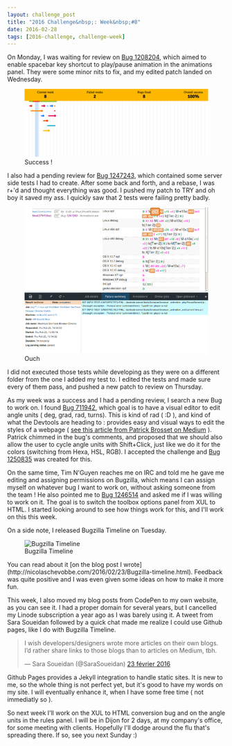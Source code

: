 ```yaml
---
layout: challenge_post
title: "2016 Challenge&nbsp;: Week&nbsp;#8"
date: 2016-02-28
tags: [2016-challenge, challenge-week]
---
```


On Monday, I was waiting for review on [Bug 1208204](https://bugzilla.mozilla.org/show_bug.cgi?id=1208204), which aimed to enable spacebar key shortcut to play/pause animation in the animations panel. They were some minor nits to fix, and my edited patch landed on Wednesday.

<figure>
<img src="/images/posts_assets/2016-02-28-Week-8/challenge.png" alt="Bugzilla Timeline">
<figcaption>Success !</figcaption>
</figure>

I also had a pending review for [Bug 1247243](https://bugzilla.mozilla.org/show_bug.cgi?id=1247243), which contained some server side tests I had to create. After some back and forth, and a rebase, I was r+'d and thought everything was good. I pushed my patch to TRY and oh boy it saved my ass. I quickly saw that 2 tests were failing pretty badly.

<figure>
<img src="/images/posts_assets/2016-02-28-Week-8/try_fail.png" alt="Bugzilla Timeline">
<figcaption>Ouch</figcaption>
</figure>

I did not executed those tests while developing as they were on a different folder from the one I added my test to. I edited the tests and made sure every of them pass, and pushed a new patch to review on Thursday.

As my week was a success and I had a pending review, I search a new Bug to work on. I found [Bug 711942](https://bugzilla.mozilla.org/show_bug.cgi?id=711942), which goal is to have a visual editor to edit angle units ( deg, grad, rad, turns). This is kind of rad ( :D ), and kind of what the Devtools are heading to : provides easy and visual ways to edit the styles of a webpage ( [see this article from Patrick Brosset on Medium](https://medium.com/@patrickbrosset/devtools-for-creative-people-1eef09c1ec0d#.h02wzq5ri) ). Patrick chimmed in the bug's comments, and proposed that we should also allow the user to cycle angle units with Shift+Click, just like we do it for the colors (switching from Hexa, HSL, RGB). I accepted the challenge and [Bug 1250835](https://bugzilla.mozilla.org/show_bug.cgi?id=1250835) was created for this.

On the same time, Tim N'Guyen reaches me on IRC and told me he gave me editing and assigning permissions on Bugzilla, which means I can assign myself on whatever bug I want to work on, without asking someone from the team ! He also pointed me to [Bug 1246514](https://bugzilla.mozilla.org/show_bug.cgi?id=1246514) and asked me if I was willing to work on it. The goal is to switch the toolbox options panel from XUL to HTML. I started looking around to see how things work for this, and I'll work on this this week.

On a side note, I released Bugzilla Timeline on Tuesday.
<figure>
<img src="http://nicolaschevobbe.com/images/bz-timeline.gif" alt="Bugzilla Timeline">
<figcaption>Bugzilla Timeline</figcaption>
</figure>
You can read about it [on the blog post I wrote](http://nicolaschevobbe.com/2016/02/23/Bugzilla-timeline.html). Feedback was quite positive and I was even given some ideas on how to make it more fun.

This week, I also moved my blog posts from CodePen to my own website, as you can see it. I had a proper domain for several years, but I cancelled my Linode subscription a year ago as I was barely using it. A tweet from Sara Soueidan followed by a quick chat made me realize I could use Github pages, like I do with Bugzilla Timeline.

<blockquote class="twitter-tweet" data-lang="fr"><p lang="en" dir="ltr">I wish developers/designers wrote more articles on their own blogs. I’d rather share links to those blogs than to articles on Medium, tbh.</p>&mdash; Sara Soueidan (@SaraSoueidan) <a href="https://twitter.com/SaraSoueidan/status/702063641877725184">23 février 2016</a></blockquote>
<script async src="//platform.twitter.com/widgets.js" charset="utf-8"></script>

Github Pages provides a Jekyll integration to handle static sites. It is new to me, so the whole thing is not perfect yet, but it's good to have my words on my site. I will eventually enhance it, when I have some free time ( not immediatly so ).

So next week I'll work on the XUL to HTML conversion bug and on the angle units in the rules panel. I will be in Dijon for 2 days, at my company's office, for some meeting with clients. Hopefully I'll dodge around the flu that's spreading there. If so, see you next Sunday :)
